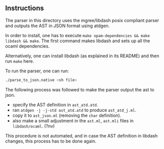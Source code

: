 ## Instructions

The parser in this directory uses the mgree/libdash posix compliant
parser and outputs the AST in JSON format using atdgen.

In order to install, one has to execute `make opam-dependencies && make libdash && make`. The first command makes libdash and sets up all the ocaml dependencies.

Alternatively, one can install libdash (as explained in its README)
and then run `make` here.

To run the parser, one can run:

```sh
./parse_to_json.native <sh file>
```

The following process was followed to make the parser output the ast to json.

* specify the AST definition in `ast_atd.atd`.
* ran `atdgen -j -j-std ast_atd.atd` to produce `ast_atd_j.ml`.
* copy it to `ast_json.ml` (removing the `char` definition).
* also make a small adjustment in the `ast.ml`, `ast.mli` files in `libdash/ocaml`. (?nv)

This procedure is not automated, and in case the AST definition in
libdash changes, this process has to be done again.
